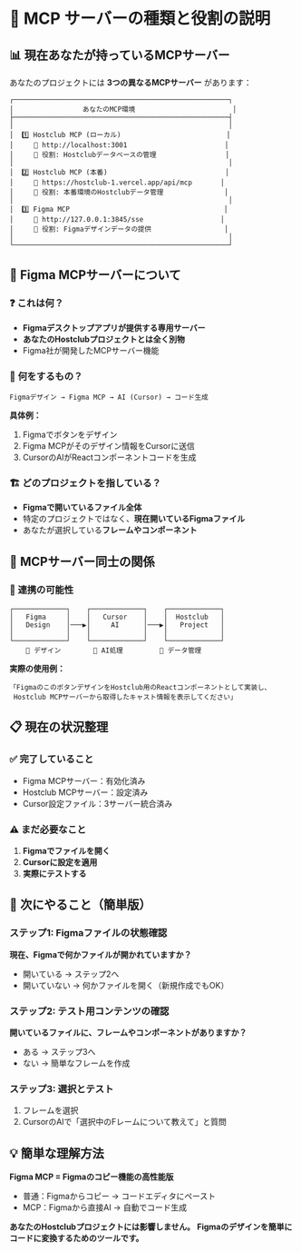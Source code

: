 # 🤔 MCP サーバーの種類と役割の説明

## 📊 **現在あなたが持っているMCPサーバー**

あなたのプロジェクトには **3つの異なるMCPサーバー** があります：

```
┌─────────────────────────────────────────────────────┐
│                 あなたのMCP環境                        │
├─────────────────────────────────────────────────────┤
│                                                     │
│  1️⃣ Hostclub MCP (ローカル)                          │
│     📍 http://localhost:3001                        │
│     🏪 役割: Hostclubデータベースの管理                 │
│                                                     │
│  2️⃣ Hostclub MCP (本番)                             │
│     📍 https://hostclub-1.vercel.app/api/mcp       │
│     🏪 役割: 本番環境のHostclubデータ管理               │
│                                                     │
│  3️⃣ Figma MCP                                      │
│     📍 http://127.0.0.1:3845/sse                   │
│     🎨 役割: Figmaデザインデータの提供                  │
│                                                     │
└─────────────────────────────────────────────────────┘
```

## 🎨 **Figma MCPサーバーについて**

### ❓ **これは何？**
- **Figmaデスクトップアプリが提供する専用サーバー**
- **あなたのHostclubプロジェクトとは全く別物**
- Figma社が開発したMCPサーバー機能

### 🎯 **何をするもの？**
```
Figmaデザイン → Figma MCP → AI (Cursor) → コード生成
```

**具体例：**
1. Figmaでボタンをデザイン
2. Figma MCPがそのデザイン情報をCursorに送信
3. CursorのAIがReactコンポーネントコードを生成

### 🏗️ **どのプロジェクトを指している？**
- **Figmaで開いているファイル全体**
- 特定のプロジェクトではなく、**現在開いているFigmaファイル**
- あなたが選択している**フレームやコンポーネント**

## 🔄 **MCPサーバー同士の関係**

### 🤝 **連携の可能性**
```
┌─────────────┐    ┌─────────────┐    ┌─────────────┐
│   Figma     │    │   Cursor    │    │  Hostclub   │
│   Design    │───▶│     AI      │───▶│   Project   │
│             │    │             │    │             │
└─────────────┘    └─────────────┘    └─────────────┘
    🎨 デザイン        🤖 AI処理         💾 データ管理
```

**実際の使用例：**
```
「FigmaのこのボタンデザインをHostclub用のReactコンポーネントとして実装し、
 Hostclub MCPサーバーから取得したキャスト情報を表示してください」
```

## 📋 **現在の状況整理**

### ✅ **完了していること**
- Figma MCPサーバー：有効化済み
- Hostclub MCPサーバー：設定済み
- Cursor設定ファイル：3サーバー統合済み

### ⚠️ **まだ必要なこと**
1. **Figmaでファイルを開く**
2. **Cursorに設定を適用**
3. **実際にテストする**

## 🎯 **次にやること（簡単版）**

### ステップ1: Figmaファイルの状態確認
**現在、Figmaで何かファイルが開かれていますか？**
- 開いている → ステップ2へ
- 開いていない → 何かファイルを開く（新規作成でもOK）

### ステップ2: テスト用コンテンツの確認
**開いているファイルに、フレームやコンポーネントがありますか？**
- ある → ステップ3へ  
- ない → 簡単なフレームを作成

### ステップ3: 選択とテスト
1. フレームを選択
2. CursorのAIで「選択中のFレームについて教えて」と質問

## 💡 **簡単な理解方法**

**Figma MCP = Figmaのコピー機能の高性能版**
- 普通：Figmaからコピー → コードエディタにペースト
- MCP：Figmaから直接AI → 自動でコード生成

**あなたのHostclubプロジェクトには影響しません。**
**Figmaのデザインを簡単にコードに変換するためのツールです。** 